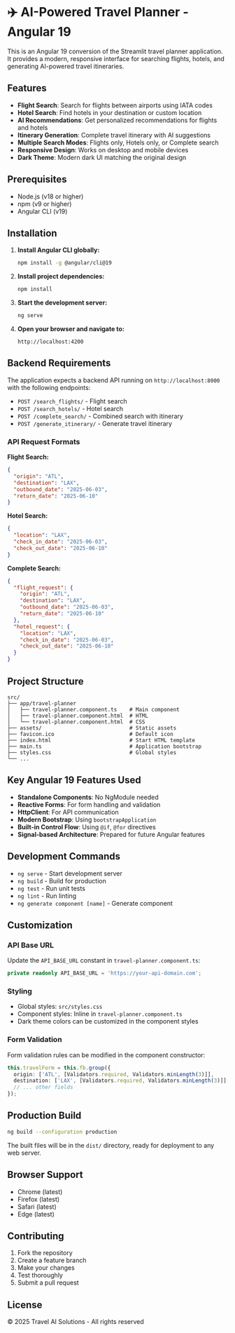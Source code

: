 # ✈️ AI-Powered Travel Planner - Angular 19

This is an Angular 19 conversion of the Streamlit travel planner application. It provides a modern, responsive interface for searching flights, hotels, and generating AI-powered travel itineraries.

## Features

- **Flight Search**: Search for flights between airports using IATA codes
- **Hotel Search**: Find hotels in your destination or custom location
- **AI Recommendations**: Get personalized recommendations for flights and hotels
- **Itinerary Generation**: Complete travel itinerary with AI suggestions
- **Multiple Search Modes**: Flights only, Hotels only, or Complete search
- **Responsive Design**: Works on desktop and mobile devices
- **Dark Theme**: Modern dark UI matching the original design

## Prerequisites

- Node.js (v18 or higher)
- npm (v9 or higher)
- Angular CLI (v19)

## Installation

1. **Install Angular CLI globally:**
   ```bash
   npm install -g @angular/cli@19
   ```

2. **Install project dependencies:**
   ```bash
   npm install
   ```

3. **Start the development server:**
   ```bash
   ng serve
   ```

4. **Open your browser and navigate to:**
   ```
   http://localhost:4200
   ```

## Backend Requirements

The application expects a backend API running on `http://localhost:8000` with the following endpoints:

- `POST /search_flights/` - Flight search
- `POST /search_hotels/` - Hotel search  
- `POST /complete_search/` - Combined search with itinerary
- `POST /generate_itinerary/` - Generate travel itinerary

### API Request Formats

**Flight Search:**
```json
{
  "origin": "ATL",
  "destination": "LAX", 
  "outbound_date": "2025-06-03",
  "return_date": "2025-06-10"
}
```

**Hotel Search:**
```json
{
  "location": "LAX",
  "check_in_date": "2025-06-03", 
  "check_out_date": "2025-06-10"
}
```

**Complete Search:**
```json
{
  "flight_request": {
    "origin": "ATL",
    "destination": "LAX",
    "outbound_date": "2025-06-03", 
    "return_date": "2025-06-10"
  },
  "hotel_request": {
    "location": "LAX",
    "check_in_date": "2025-06-03",
    "check_out_date": "2025-06-10"  
  }
}
```

## Project Structure

```
src/
├── app/travel-planner
│   ├── travel-planner.component.ts    # Main component
│   ├── travel-planner.component.html  # HTML
│   └── travel-planner.component.html  # CSS
├── assets/                            # Static assets
├── favicon.ico                        # Default icon
├── index.html                         # Start HTML template
├── main.ts                            # Application bootstrap
├── styles.css                         # Global styles
└── ...
```

## Key Angular 19 Features Used

- **Standalone Components**: No NgModule needed
- **Reactive Forms**: For form handling and validation
- **HttpClient**: For API communication
- **Modern Bootstrap**: Using `bootstrapApplication`
- **Built-in Control Flow**: Using `@if`, `@for` directives
- **Signal-based Architecture**: Prepared for future Angular features

## Development Commands

- `ng serve` - Start development server
- `ng build` - Build for production
- `ng test` - Run unit tests
- `ng lint` - Run linting
- `ng generate component [name]` - Generate component

## Customization

### API Base URL
Update the `API_BASE_URL` constant in `travel-planner.component.ts`:

```typescript
private readonly API_BASE_URL = 'https://your-api-domain.com';
```

### Styling
- Global styles: `src/styles.css`
- Component styles: Inline in `travel-planner.component.ts`
- Dark theme colors can be customized in the component styles

### Form Validation
Form validation rules can be modified in the component constructor:

```typescript
this.travelForm = this.fb.group({
  origin: ['ATL', [Validators.required, Validators.minLength(3)]],
  destination: ['LAX', [Validators.required, Validators.minLength(3)]],
  // ... other fields
});
```

## Production Build

```bash
ng build --configuration production
```

The built files will be in the `dist/` directory, ready for deployment to any web server.

## Browser Support

- Chrome (latest)
- Firefox (latest)
- Safari (latest)
- Edge (latest)

## Contributing

1. Fork the repository
2. Create a feature branch
3. Make your changes
4. Test thoroughly
5. Submit a pull request

## License

© 2025 Travel AI Solutions - All rights reserved